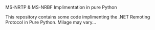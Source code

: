 MS-NRTP & MS-NRBF Implimentation in pure Python

This repository contains some code implimenting the .NET Remoting Protocol in
Pure Python. Milage may vary...
